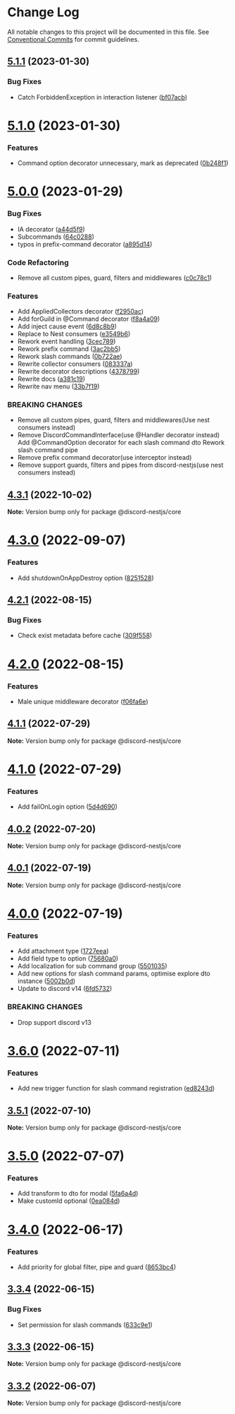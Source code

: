 # Change Log

All notable changes to this project will be documented in this file.
See [Conventional Commits](https://conventionalcommits.org) for commit guidelines.

## [5.1.1](https://github.com/fjodor-rybakov/discord-nestjs/compare/@discord-nestjs/core@5.1.0...@discord-nestjs/core@5.1.1) (2023-01-30)

### Bug Fixes

- Catch ForbiddenException in interaction listener ([bf07acb](https://github.com/fjodor-rybakov/discord-nestjs/commit/bf07acbf992d98d7167b7f301ef7db8ee84fe42a))

# [5.1.0](https://github.com/fjodor-rybakov/discord-nestjs/compare/@discord-nestjs/core@5.0.0...@discord-nestjs/core@5.1.0) (2023-01-30)

### Features

- Command option decorator unnecessary, mark as deprecated ([0b248f1](https://github.com/fjodor-rybakov/discord-nestjs/commit/0b248f16f75c1373284fe960efd1d5ae7f357b76))

# [5.0.0](https://github.com/fjodor-rybakov/discord-nestjs/compare/@discord-nestjs/core@4.3.1...@discord-nestjs/core@5.0.0) (2023-01-29)

### Bug Fixes

- IA decorator ([a44d5f9](https://github.com/fjodor-rybakov/discord-nestjs/commit/a44d5f9cce16db9fe2d497678aead9a907420249))
- Subcommands ([64c0288](https://github.com/fjodor-rybakov/discord-nestjs/commit/64c0288f4aa95ecfe5848c781d80b93bbca007e2))
- typos in prefix-command decorator ([a895d14](https://github.com/fjodor-rybakov/discord-nestjs/commit/a895d141ada8be0d25beb307db996faa6be331df))

### Code Refactoring

- Remove all custom pipes, guard, filters and middlewares ([c0c78c1](https://github.com/fjodor-rybakov/discord-nestjs/commit/c0c78c1b8a0614b3a931afa404765d65e414b4d9))

### Features

- Add AppliedCollectors decorator ([f2950ac](https://github.com/fjodor-rybakov/discord-nestjs/commit/f2950ac777d3e85971bd438659ae9a497d6c4591))
- Add forGuild in @Command decorator ([f8a4a09](https://github.com/fjodor-rybakov/discord-nestjs/commit/f8a4a098c28c52b9753bff7c86e23ee914525d6d))
- Add inject cause event ([6d8c8b9](https://github.com/fjodor-rybakov/discord-nestjs/commit/6d8c8b9bd410e3e3342cb9aeb4434a6fc5aeb829))
- Replace to Nest consumers ([e3549b6](https://github.com/fjodor-rybakov/discord-nestjs/commit/e3549b60e40ce2eda1401e24735036e09fac8003))
- Rework event handling ([3cec789](https://github.com/fjodor-rybakov/discord-nestjs/commit/3cec78940d96059a2f36fa0b721a52ddfcc91d42))
- Rework prefix command ([3ac2bb5](https://github.com/fjodor-rybakov/discord-nestjs/commit/3ac2bb5e6883edb12c5773291457002d01aca4a3))
- Rework slash commands ([0b722ae](https://github.com/fjodor-rybakov/discord-nestjs/commit/0b722ae69819ec7a959ea0510dac088d6fdc1eed))
- Rewrite collector consumers ([083337a](https://github.com/fjodor-rybakov/discord-nestjs/commit/083337a2c1326c98a221d48bbf83da8df3b648b5))
- Rewrite decorator descriptions ([4378799](https://github.com/fjodor-rybakov/discord-nestjs/commit/4378799d81a6c072c0abe8c5009802c16a6fcd4e))
- Rewrite docs ([a381c19](https://github.com/fjodor-rybakov/discord-nestjs/commit/a381c19214a0d80d857bf0278d87d6a244d1455b))
- Rewrite nav menu ([33b7f19](https://github.com/fjodor-rybakov/discord-nestjs/commit/33b7f19a53f247b2212a7398e99f377903065bd4))

### BREAKING CHANGES

- Remove all custom pipes, guard, filters and middlewares(Use nest consumers instead)
- Remove DiscordCommandInterface(use @Handler decorator instead)
  Add @CommandOption decorator for each slash command dto
  Rework slash command pipe
- Remove prefix command decorator(use interceptor instead)
- Remove support guards, filters and pipes from discord-nestjs(use nest consumers instead)

## [4.3.1](https://github.com/fjodor-rybakov/discord-nestjs/compare/@discord-nestjs/core@4.3.0...@discord-nestjs/core@4.3.1) (2022-10-02)

**Note:** Version bump only for package @discord-nestjs/core

# [4.3.0](https://github.com/fjodor-rybakov/discord-nestjs/compare/@discord-nestjs/core@4.2.1...@discord-nestjs/core@4.3.0) (2022-09-07)

### Features

- Add shutdownOnAppDestroy option ([8251528](https://github.com/fjodor-rybakov/discord-nestjs/commit/8251528f2b4f3d993ead043f9922a13891079c8a))

## [4.2.1](https://github.com/fjodor-rybakov/discord-nestjs/compare/@discord-nestjs/core@4.2.0...@discord-nestjs/core@4.2.1) (2022-08-15)

### Bug Fixes

- Check exist metadata before cache ([309f558](https://github.com/fjodor-rybakov/discord-nestjs/commit/309f55841d55cb7cae1b233de94e26423fcb66bd))

# [4.2.0](https://github.com/fjodor-rybakov/discord-nestjs/compare/@discord-nestjs/core@4.1.1...@discord-nestjs/core@4.2.0) (2022-08-15)

### Features

- Male unique middleware decorator ([f06fa6e](https://github.com/fjodor-rybakov/discord-nestjs/commit/f06fa6e420344bf1d1ffd184b96d7428d932066e))

## [4.1.1](https://github.com/fjodor-rybakov/discord-nestjs/compare/@discord-nestjs/core@4.1.0...@discord-nestjs/core@4.1.1) (2022-07-29)

**Note:** Version bump only for package @discord-nestjs/core

# [4.1.0](https://github.com/fjodor-rybakov/discord-nestjs/compare/@discord-nestjs/core@4.0.2...@discord-nestjs/core@4.1.0) (2022-07-29)

### Features

- Add failOnLogin option ([5d4d690](https://github.com/fjodor-rybakov/discord-nestjs/commit/5d4d69020aa4a7d24e0686a91568f5a4443f3dcd))

## [4.0.2](https://github.com/fjodor-rybakov/discord-nestjs/compare/@discord-nestjs/core@4.0.1...@discord-nestjs/core@4.0.2) (2022-07-20)

**Note:** Version bump only for package @discord-nestjs/core

## [4.0.1](https://github.com/fjodor-rybakov/discord-nestjs/compare/@discord-nestjs/core@4.0.0...@discord-nestjs/core@4.0.1) (2022-07-19)

**Note:** Version bump only for package @discord-nestjs/core

# [4.0.0](https://github.com/fjodor-rybakov/discord-nestjs/compare/@discord-nestjs/core@3.6.0...@discord-nestjs/core@4.0.0) (2022-07-19)

### Features

- Add attachment type ([1727eea](https://github.com/fjodor-rybakov/discord-nestjs/commit/1727eeaab8af80f96bf7109951c85dbc6524599f))
- Add field type to option ([75680a0](https://github.com/fjodor-rybakov/discord-nestjs/commit/75680a020cbf180a7904679a85087a67d5e7ef9c))
- Add localization for sub command group ([5501035](https://github.com/fjodor-rybakov/discord-nestjs/commit/5501035e3d9f89a67c88446e633b42dde7e80834))
- Add new options for slash command params, optimise explore dto instance ([5002b0d](https://github.com/fjodor-rybakov/discord-nestjs/commit/5002b0d2e91790994b3a6b812f11139c948ad944))
- Update to discord v14 ([6fd5732](https://github.com/fjodor-rybakov/discord-nestjs/commit/6fd57322ab7882b8811551b88339cb4918207fa2))

### BREAKING CHANGES

- Drop support discord v13

# [3.6.0](https://github.com/fjodor-rybakov/discord-nestjs/compare/@discord-nestjs/core@3.5.1...@discord-nestjs/core@3.6.0) (2022-07-11)

### Features

- Add new trigger function for slash command registration ([ed8243d](https://github.com/fjodor-rybakov/discord-nestjs/commit/ed8243d4226f1688854b8d3f3dc71cc83f5b9558))

## [3.5.1](https://github.com/fjodor-rybakov/discord-nestjs/compare/@discord-nestjs/core@3.5.0...@discord-nestjs/core@3.5.1) (2022-07-10)

**Note:** Version bump only for package @discord-nestjs/core

# [3.5.0](https://github.com/fjodor-rybakov/discord-nestjs/compare/@discord-nestjs/core@3.4.0...@discord-nestjs/core@3.5.0) (2022-07-07)

### Features

- Add transform to dto for modal ([5fa6a4d](https://github.com/fjodor-rybakov/discord-nestjs/commit/5fa6a4dfd6bb62f66ba8a29c2975f9a9688d2009))
- Make customId optional ([0ea084d](https://github.com/fjodor-rybakov/discord-nestjs/commit/0ea084dc9f28f66cedeb2d21ab78506dc0e94de8))

# [3.4.0](https://github.com/fjodor-rybakov/discord-nestjs/compare/@discord-nestjs/core@3.3.4...@discord-nestjs/core@3.4.0) (2022-06-17)

### Features

- Add priority for global filter, pipe and guard ([8653bc4](https://github.com/fjodor-rybakov/discord-nestjs/commit/8653bc41f0ee4ec025ff8b27d7a28e8b9d7cfce7))

## [3.3.4](https://github.com/fjodor-rybakov/discord-nestjs/compare/@discord-nestjs/core@3.3.3...@discord-nestjs/core@3.3.4) (2022-06-15)

### Bug Fixes

- Set permission for slash commands ([633c9e1](https://github.com/fjodor-rybakov/discord-nestjs/commit/633c9e1ec38b972e7089569c815df46a3084fcae))

## [3.3.3](https://github.com/fjodor-rybakov/discord-nestjs/compare/@discord-nestjs/core@3.3.2...@discord-nestjs/core@3.3.3) (2022-06-15)

**Note:** Version bump only for package @discord-nestjs/core

## [3.3.2](https://github.com/fjodor-rybakov/discord-nestjs/compare/@discord-nestjs/core@3.3.1...@discord-nestjs/core@3.3.2) (2022-06-07)

**Note:** Version bump only for package @discord-nestjs/core
